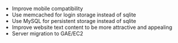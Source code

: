 * Improve mobile compatibility
* Use memcached for login storage instead of sqlite
* Use MySQL for persistent storage instead of sqlite
* Improve website text content to be more attractive and appealing
* Server migration to GAE/EC2
